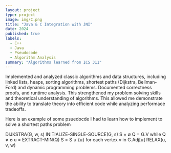```yaml
---
layout: project
type: project
image: img/C.png
title: "Java & C Integration with JNI"
date: 2024
published: true
labels:
  - C++
  - Java
  - Pseudocode
  - Algorithm Analysis
summary: "Algorithms learned from ICS 311"
---
```

Implemented and analyzed classic algorithms and data structures, including linked lists, heaps, sorting algorithms, shortest paths (Dijkstra, Bellman-Ford) and dynamic programming problems. Documented correctness proofs, and runtime analysis. This strengthened my problem solving skills and theoretical understanding of algorithms. This allowed me demonstrate the ability to translate theory into efficient code while analyzing performace tradeoffs.

Here is an example of some psuedocde I had to learn how to implement to solve a shortest paths problem

DIJKSTRA(G, w, s)
  INITIALIZE-SINGLE-SOURCE(G, s)
  S = ∅
  Q = G.V
  while Q ≠ ∅
    u = EXTRACT-MIN(Q)
    S = S ∪ {u}
    for each vertex v in G.Adj[u]
      RELAX(u, v, w)

